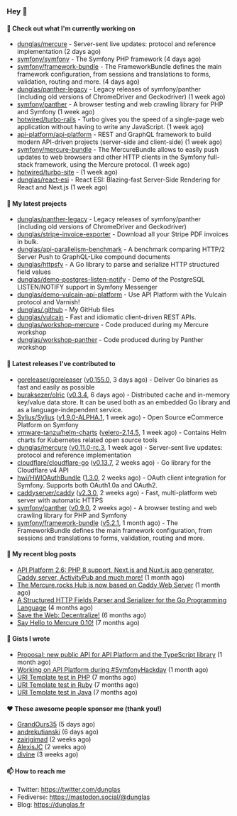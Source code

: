 ### Hey 👋

#### 👷 Check out what I'm currently working on

- [dunglas/mercure](https://github.com/dunglas/mercure) - Server-sent live updates: protocol and reference implementation (2 days ago)
- [symfony/symfony](https://github.com/symfony/symfony) - The Symfony PHP framework (4 days ago)
- [symfony/framework-bundle](https://github.com/symfony/framework-bundle) - The FrameworkBundle defines the main framework configuration, from sessions and translations to forms, validation, routing and more. (4 days ago)
- [dunglas/panther-legacy](https://github.com/dunglas/panther-legacy) - Legacy releases of symfony/panther (including old versions of ChromeDriver and Geckodriver) (1 week ago)
- [symfony/panther](https://github.com/symfony/panther) - A browser testing and web crawling library for PHP and Symfony (1 week ago)
- [hotwired/turbo-rails](https://github.com/hotwired/turbo-rails) - Turbo gives you the speed of a single-page web application without having to write any JavaScript. (1 week ago)
- [api-platform/api-platform](https://github.com/api-platform/api-platform) - REST and GraphQL framework to build modern API-driven projects (server-side and client-side) (1 week ago)
- [symfony/mercure-bundle](https://github.com/symfony/mercure-bundle) - The MercureBundle allows to easily push updates to web browsers and other HTTP clients in the Symfony full-stack framework, using the Mercure protocol. (1 week ago)
- [hotwired/turbo-site](https://github.com/hotwired/turbo-site) -  (1 week ago)
- [dunglas/react-esi](https://github.com/dunglas/react-esi) - React ESI: Blazing-fast Server-Side Rendering for React and Next.js (1 week ago)

#### 🌱 My latest projects

- [dunglas/panther-legacy](https://github.com/dunglas/panther-legacy) - Legacy releases of symfony/panther (including old versions of ChromeDriver and Geckodriver)
- [dunglas/stripe-invoice-exporter](https://github.com/dunglas/stripe-invoice-exporter) - Download all your Stripe PDF invoices in bulk.
- [dunglas/api-parallelism-benchmark](https://github.com/dunglas/api-parallelism-benchmark) - A benchmark comparing HTTP/2 Server Push to GraphQL-Like compound documents
- [dunglas/httpsfv](https://github.com/dunglas/httpsfv) - A Go library to parse and serialize HTTP structured field values
- [dunglas/demo-postgres-listen-notify](https://github.com/dunglas/demo-postgres-listen-notify) - Demo of the PostgreSQL LISTEN/NOTIFY support in Symfony Messenger
- [dunglas/demo-vulcain-api-platform](https://github.com/dunglas/demo-vulcain-api-platform) - Use API Platform with the Vulcain protocol and Varnish!
- [dunglas/.github](https://github.com/dunglas/.github) - My GitHub files
- [dunglas/vulcain](https://github.com/dunglas/vulcain) - Fast and idiomatic client-driven REST APIs.
- [dunglas/workshop-mercure](https://github.com/dunglas/workshop-mercure) - Code produced during my Mercure workshop
- [dunglas/workshop-panther](https://github.com/dunglas/workshop-panther) - Code produced during by Panther workshop

#### 🔭 Latest releases I've contributed to

- [goreleaser/goreleaser](https://github.com/goreleaser/goreleaser) ([v0.155.0](https://github.com/goreleaser/goreleaser/releases/tag/v0.155.0), 3 days ago) - Deliver Go binaries as fast and easily as possible
- [buraksezer/olric](https://github.com/buraksezer/olric) ([v0.3.4](https://github.com/buraksezer/olric/releases/tag/v0.3.4), 6 days ago) - Distributed cache and in-memory key/value data store. It can be used both as an embedded Go library and as a language-independent service.
- [Sylius/Sylius](https://github.com/Sylius/Sylius) ([v1.9.0-ALPHA.1](https://github.com/Sylius/Sylius/releases/tag/v1.9.0-ALPHA.1), 1 week ago) - Open Source eCommerce Platform on Symfony
- [vmware-tanzu/helm-charts](https://github.com/vmware-tanzu/helm-charts) ([velero-2.14.5](https://github.com/vmware-tanzu/helm-charts/releases/tag/velero-2.14.5), 1 week ago) - Contains Helm charts for Kubernetes related open source tools
- [dunglas/mercure](https://github.com/dunglas/mercure) ([v0.11.0-rc.3](https://github.com/dunglas/mercure/releases/tag/v0.11.0-rc.3), 1 week ago) - Server-sent live updates: protocol and reference implementation
- [cloudflare/cloudflare-go](https://github.com/cloudflare/cloudflare-go) ([v0.13.7](https://github.com/cloudflare/cloudflare-go/releases/tag/v0.13.7), 2 weeks ago) - Go library for the Cloudflare v4 API
- [hwi/HWIOAuthBundle](https://github.com/hwi/HWIOAuthBundle) ([1.3.0](https://github.com/hwi/HWIOAuthBundle/releases/tag/1.3.0), 2 weeks ago) - OAuth client integration for Symfony. Supports both OAuth1.0a and OAuth2.
- [caddyserver/caddy](https://github.com/caddyserver/caddy) ([v2.3.0](https://github.com/caddyserver/caddy/releases/tag/v2.3.0), 2 weeks ago) - Fast, multi-platform web server with automatic HTTPS
- [symfony/panther](https://github.com/symfony/panther) ([v0.9.0](https://github.com/symfony/panther/releases/tag/v0.9.0), 2 weeks ago) - A browser testing and web crawling library for PHP and Symfony
- [symfony/framework-bundle](https://github.com/symfony/framework-bundle) ([v5.2.1](https://github.com/symfony/framework-bundle/releases/tag/v5.2.1), 1 month ago) - The FrameworkBundle defines the main framework configuration, from sessions and translations to forms, validation, routing and more.

#### 📜 My recent blog posts

- [API Platform 2.6: PHP 8 support, Next.js and Nuxt.js app generator, Caddy server, ActivityPub and much more!](http://feedproxy.google.com/~r/dunglas/~3/X1dkcrZS-qU/) (1 month ago)
- [The Mercure.rocks Hub is now based on Caddy Web Server](http://feedproxy.google.com/~r/dunglas/~3/MjBonxZ_8uQ/) (1 month ago)
- [A Structured HTTP Fields Parser and Serializer for the Go Programming Language](http://feedproxy.google.com/~r/dunglas/~3/ZbYscZI8Qx8/) (4 months ago)
- [Save the Web: Decentralize!](http://feedproxy.google.com/~r/dunglas/~3/sqGQq6DaW2s/) (6 months ago)
- [Say Hello to Mercure 0.10!](http://feedproxy.google.com/~r/dunglas/~3/fUSKFfOlt0c/) (7 months ago)

#### 📓 Gists I wrote

- [Proposal: new public API for API Platform and the TypeScript library](https://gist.github.com/4da2026f34bf7f18e1db955ef8a9b417) (1 month ago)
- [Working on API Platform during #SymfonyHackday](https://gist.github.com/3949272d40e6390cdd2850a4f312a02a) (1 month ago)
- [URI Template test in PHP](https://gist.github.com/5b10b586427cf66e78a968f82f80691a) (7 months ago)
- [URI Template test in Ruby](https://gist.github.com/ec793690f66167cb849c02284ecf748d) (7 months ago)
- [URI Template test in Java](https://gist.github.com/788b70312231d24e46d7632c634784f5) (7 months ago)

#### ❤️ These awesome people sponsor me (thank you!)

- [GrandOurs35](https://github.com/GrandOurs35) (5 days ago)
- [andrekutianski](https://github.com/andrekutianski) (6 days ago)
- [zairigimad](https://github.com/zairigimad) (2 weeks ago)
- [AlexisJC](https://github.com/AlexisJC) (2 weeks ago)
- [divine](https://github.com/divine) (3 weeks ago)

#### 📫 How to reach me

- Twitter: https://twitter.com/dunglas
- Fediverse: https://mastodon.social/@dunglas
- Blog: https://dunglas.fr

